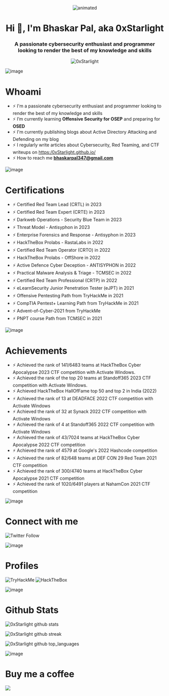 <p align="center">
  <img src="intro.gif" alt="animated" />
</p>

<h1 align="center">Hi 👋, I'm Bhaskar Pal, aka 0xStarlight</h1>
<h3 align="center">A passionate cybersecurity enthusiast and programmer looking to render the best of my knowledge and skills</h3>
<p align="center"> <img src="https://komarev.com/ghpvc/?username=0xStarlight" alt="0xStarlight" /> </p>

![image](https://user-images.githubusercontent.com/59029171/162222621-7e7fbad3-4f33-4964-94a8-6f6189e97142.png)

# Whoami
- ⚡ I'm a passionate cybersecurity enthusiast and programmer looking to render the best of my knowledge and skills
- ⚡ I’m currently learning **Offensive Security for OSEP** and preparing for **OSED**
- ⚡ I'm currently publishing blogs about Active Directory Attacking and Defending on my blog
- ⚡ I regularly write articles about Cybersecurity, Red Teaming, and CTF writeups on [https:/0xStarlight.github.io/](https://0xStarlight.github.io/)
- ⚡ How to reach me **bhaskarpal347@gmail.com**

![image](https://user-images.githubusercontent.com/59029171/162222621-7e7fbad3-4f33-4964-94a8-6f6189e97142.png)

# Certifications
- ⚡ Certified Red Team Lead (CRTL) in 2023
- ⚡ Certified Red Team Expert (CRTE) in 2023
- ⚡ Darkweb Operations - Security Blue Team in 2023
- ⚡ Threat Model - Antisyphon in 2023
- ⚡ Enterprise Forensics and Response - Antisyphon in 2023
- ⚡ HackTheBox Prolabs - RastaLabs in 2022
- ⚡ Certified Red Team Operator (CRTO) in 2022
- ⚡ HackTheBox Prolabs - OffShore in 2022
- ⚡ Active Defence Cyber Deception - ANTISYPHON in 2022
- ⚡ Practical Malware Analysis & Triage - TCMSEC in 2022
- ⚡ Certified Red Team Professional (CRTP) in 2022
- ⚡ eLearnSecurity Junior Penetration Tester (eJPT) in 2021
- ⚡ Offensive Pentesting Path from TryHackMe in 2021
- ⚡ CompTIA Pentest+ Learning Path from TryHackMe in 2021
- ⚡ Advent-of-Cyber-2021 from TryHackMe
- ⚡ PNPT course Path from TCMSEC in 2021


![image](https://user-images.githubusercontent.com/59029171/162222621-7e7fbad3-4f33-4964-94a8-6f6189e97142.png)

# Achievements
- ⚡ Achieved the rank of 141/6483 teams at HackTheBox Cyber Apocalypse 2023 CTF competition with Activate Windows.
- ⚡ Achieved the rank of the top 20 teams at Standoff365 2023 CTF competition with Activate Windows.
- ⚡ Achieved HackTheBox HallOfFame top 50 and top 2 in India (2022)
- ⚡ Achieved the rank of 13 at DEADFACE 2022 CTF competition with Activate Windows
- ⚡ Achieved the rank of 32 at Synack 2022 CTF competition with Activate Windows
- ⚡ Achieved the rank of 4 at Standoff365 2022 CTF competition with Activate Windows
- ⚡ Achieved the rank of 43/7024 teams at HackTheBox Cyber Apocalypse 2022 CTF competition
- ⚡ Achieved the rank of 4579 at Google's 2022 Hashcode competition
- ⚡ Achieved the rank of 82/648 teams at DEF CON 29 Red Team 2021 CTF competition
- ⚡ Achieved the rank of 300/4740 teams at HackTheBox Cyber Apocalypse 2021 CTF competition 
- ⚡ Achieved the rank of 1020/6491 players at NahamCon 2021 CTF competition

![image](https://user-images.githubusercontent.com/59029171/162222621-7e7fbad3-4f33-4964-94a8-6f6189e97142.png)

# Connect with me
<img alt="Twitter Follow" src="https://img.shields.io/twitter/follow/Bhaskarpal__?color=blue&label=follow%20%40Bhaskarpal__&logo=twitter&style=for-the-badge">

![image](https://user-images.githubusercontent.com/59029171/162222621-7e7fbad3-4f33-4964-94a8-6f6189e97142.png)

# Profiles
<img src="https://tryhackme-badges.s3.amazonaws.com/0xStarlight.png" alt="TryHackMe"> <img src="https://www.hackthebox.eu/badge/image/244565" alt="HackTheBox">

![image](https://user-images.githubusercontent.com/59029171/162222621-7e7fbad3-4f33-4964-94a8-6f6189e97142.png)

# Github Stats
![0xStarlight github stats](https://github-readme-stats.vercel.app/api?username=0xStarlight&show_icons=true&theme=tokyonight)  

![0xStarlight github streak](https://github-readme-streak-stats.herokuapp.com/?user=0xStarlight&theme=tokyonight&hide_border=false)

![0xStarlight github top_languages](https://github-readme-stats-sigma-five.vercel.app/api/top-langs/?username=0xStarlight&layout=compact&langs_count=16&theme=tokyonight)

![image](https://user-images.githubusercontent.com/59029171/162222621-7e7fbad3-4f33-4964-94a8-6f6189e97142.png)

# Buy me a coffee
<a href="https://www.buymeacoffee.com/0xStarlight"><img src="https://img.buymeacoffee.com/button-api/?text=Buy me an OSEP?&emoji=&slug=0xStarlight&button_colour=b86e19&font_colour=ffffff&font_family=Poppins&outline_colour=ffffff&coffee_colour=FFDD00" /></a>
